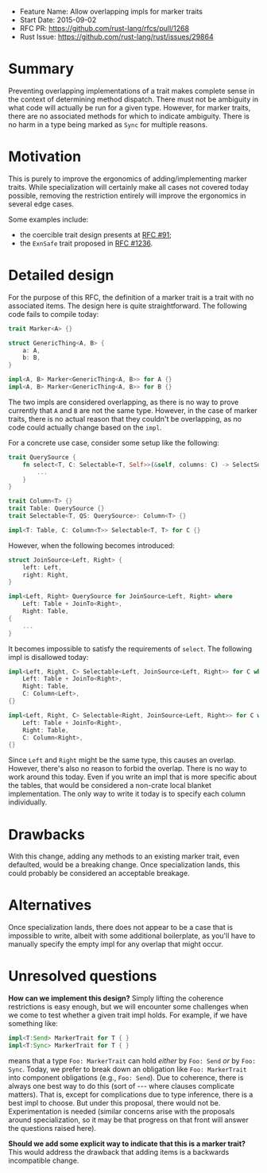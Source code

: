 - Feature Name: Allow overlapping impls for marker traits
- Start Date: 2015-09-02
- RFC PR: https://github.com/rust-lang/rfcs/pull/1268
- Rust Issue: https://github.com/rust-lang/rust/issues/29864

# Summary

Preventing overlapping implementations of a trait makes complete sense in the
context of determining method dispatch. There must not be ambiguity in what code
will actually be run for a given type. However, for marker traits, there are no
associated methods for which to indicate ambiguity. There is no harm in a type
being marked as `Sync` for multiple reasons.

# Motivation

This is purely to improve the ergonomics of adding/implementing marker traits.
While specialization will certainly make all cases not covered today possible,
removing the restriction entirely will improve the ergonomics in several edge
cases.

Some examples include:

- the coercible trait design presents at [RFC #91][91];
- the `ExnSafe` trait proposed in [RFC #1236][1236].

[91]: https://github.com/rust-lang/rfcs/pull/91
[1236]: https://github.com/rust-lang/rfcs/pull/1236

# Detailed design

For the purpose of this RFC, the definition of a marker trait is a trait with no
associated items. The design here is quite straightforward. The following code
fails to compile today:

```rust
trait Marker<A> {}

struct GenericThing<A, B> {
    a: A,
    b: B,
}

impl<A, B> Marker<GenericThing<A, B>> for A {}
impl<A, B> Marker<GenericThing<A, B>> for B {}
```

The two impls are considered overlapping, as there is no way to prove currently
that `A` and `B` are not the same type. However, in the case of marker traits,
there is no actual reason that they couldn't be overlapping, as no code could
actually change based on the `impl`.

For a concrete use case, consider some setup like the following:

```rust
trait QuerySource {
    fn select<T, C: Selectable<T, Self>>(&self, columns: C) -> SelectSource<C, Self> {
        ...
    }
}

trait Column<T> {}
trait Table: QuerySource {}
trait Selectable<T, QS: QuerySource>: Column<T> {}

impl<T: Table, C: Column<T>> Selectable<T, T> for C {}
```

However, when the following becomes introduced:

```rust
struct JoinSource<Left, Right> {
    left: Left,
    right: Right,
}

impl<Left, Right> QuerySource for JoinSource<Left, Right> where
    Left: Table + JoinTo<Right>,
    Right: Table,
{
    ...
}
```

It becomes impossible to satisfy the requirements of `select`. The following
impl is disallowed today:

```rust
impl<Left, Right, C> Selectable<Left, JoinSource<Left, Right>> for C where
    Left: Table + JoinTo<Right>,
    Right: Table,
    C: Column<Left>,
{}

impl<Left, Right, C> Selectable<Right, JoinSource<Left, Right>> for C where
    Left: Table + JoinTo<Right>,
    Right: Table,
    C: Column<Right>,
{}
```

Since `Left` and `Right` might be the same type, this causes an overlap.
However, there's also no reason to forbid the overlap. There is no way to work
around this today. Even if you write an impl that is more specific about the
tables, that would be considered a non-crate local blanket implementation. The
only way to write it today is to specify each column individually.

# Drawbacks

With this change, adding any methods to an existing marker trait, even
defaulted, would be a breaking change. Once specialization lands, this could
probably be considered an acceptable breakage.

# Alternatives

Once specialization lands, there does not appear to be a case that is impossible
to write, albeit with some additional boilerplate, as you'll have to manually
specify the empty impl for any overlap that might occur.

# Unresolved questions

**How can we implement this design?** Simply lifting the coherence
restrictions is easy enough, but we will encounter some challenges
when we come to test whether a given trait impl holds. For example, if
we have something like:

```rust
impl<T:Send> MarkerTrait for T { }
impl<T:Sync> MarkerTrait for T { }
```

means that a type `Foo: MarkerTrait` can hold *either* by `Foo: Send`
*or* by `Foo: Sync`. Today, we prefer to break down an obligation like
`Foo: MarkerTrait` into component obligations (e.g., `Foo: Send`). Due
to coherence, there is always one best way to do this (sort of ---
where clauses complicate matters). That is, except for complications
due to type inference, there is a best impl to choose. But under this
proposal, there would not be. Experimentation is needed (similar
concerns arise with the proposals around specialization, so it may be
that progress on that front will answer the questions raised here).

**Should we add some explicit way to indicate that this is a marker
trait?** This would address the drawback that adding items is a
backwards incompatible change.
